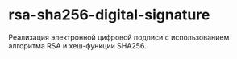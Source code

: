 # rsa-sha256-digital-signature
Реализация электронной цифровой подписи с использованием алгоритма RSA и хеш-функции SHA256.
